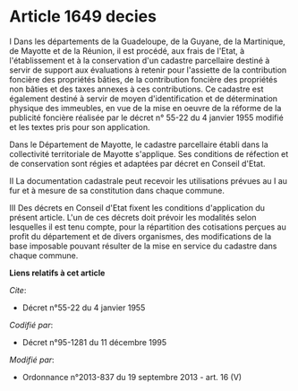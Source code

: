# Article 1649 decies

I Dans les départements de la Guadeloupe, de la Guyane, de la Martinique, de Mayotte et de la Réunion, il est procédé, aux
frais de l'Etat, à l'établissement et à la conservation d'un cadastre parcellaire destiné à servir de support aux évaluations
à retenir pour l'assiette de la contribution foncière des propriétés bâties, de la contribution foncière des propriétés non
bâties et des taxes annexes à ces contributions. Ce cadastre est également destiné à servir de moyen d'identification et de
détermination physique des immeubles, en vue de la mise en oeuvre de la réforme de la publicité foncière réalisée par le
décret n° 55-22 du 4 janvier 1955 modifié et les textes pris pour son application. 

Dans le Département de Mayotte, le cadastre parcellaire établi dans la collectivité territoriale de Mayotte s'applique. Ses
conditions de réfection et de conservation sont régies et adaptées par décret en Conseil d'Etat. 

II La documentation cadastrale peut recevoir les utilisations prévues au I au fur et à mesure de sa constitution dans chaque
commune. 

III Des décrets en Conseil d'Etat fixent les conditions d'application du présent article. L'un de ces décrets doit prévoir
les modalités selon lesquelles il est tenu compte, pour la répartition des cotisations perçues au profit du département et de
divers organismes, des modifications de la base imposable pouvant résulter de la mise en service du cadastre dans chaque
commune.

**Liens relatifs à cet article**

_Cite_:

  - Décret n°55-22 du 4 janvier 1955

_Codifié par_:

  - Décret n°95-1281 du 11 décembre 1995

_Modifié par_:

  - Ordonnance n°2013-837 du 19 septembre 2013 - art. 16 (V)
